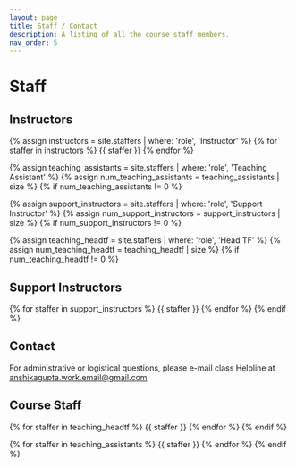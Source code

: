 ```yaml
---
layout: page
title: Staff / Contact
description: A listing of all the course staff members.
nav_order: 5
---
```


# Staff

## Instructors

{% assign instructors = site.staffers | where: 'role', 'Instructor' %}
{% for staffer in instructors %}
{{ staffer }}
{% endfor %}

{% assign teaching_assistants = site.staffers | where: 'role', 'Teaching Assistant' %}
{% assign num_teaching_assistants = teaching_assistants | size %}
{% if num_teaching_assistants != 0 %}

{% assign support_instructors = site.staffers | where: 'role', 'Support Instructor' %}
{% assign num_support_instructors = support_instructors | size %}
{% if num_support_instructors != 0 %}

{% assign teaching_headtf = site.staffers | where: 'role', 'Head TF' %}
{% assign num_teaching_headtf = teaching_headtf | size %}
{% if num_teaching_headtf != 0 %}

## Support Instructors

{% for staffer in support_instructors %}
{{ staffer }}
{% endfor %}
{% endif %}

## Contact 
For administrative or logistical questions, please e-mail class Helpline at [anshikagupta.work.email@gmail.com](mailto:anshikagupta.work.email@gmail.com) 


## Course Staff
{% for staffer in teaching_headtf %}
{{ staffer }}
{% endfor %}
{% endif %}

{% for staffer in teaching_assistants %}
{{ staffer }}
{% endfor %}
{% endif %}


